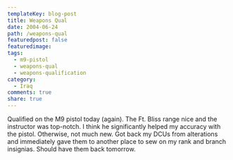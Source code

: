 ```yaml
---
templateKey: blog-post
title: Weapons Qual
date: 2004-06-24
path: /weapons-qual
featuredpost: false
featuredimage:
tags:
  - m9-pistol
  - weapons-qual
  - weapons-qualification
category:
  - Iraq
comments: true
share: true
---
```


Qualified on the M9 pistol today (again). The Ft. Bliss range nice and the instructor was top-notch. I think he significantly helped my accuracy with the pistol. Otherwise, not much new. Got back my DCUs from alterations and immediately gave them to another place to sew on my rank and branch insignias. Should have them back tomorrow.
